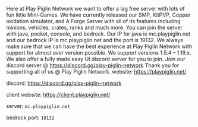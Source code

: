 Here at Play Piglin Network we want to offer a lag free server with lots of fun little Mini-Games. We have currently released our SMP, KitPVP, Copper oxidation simulator, and A Forge Server with all of its features including minions, vehicles, crates, ranks and much more. You can join the server with java, pocket, console, and bedrock. Our IP for java is mc.playpiglin.net and our bedrock IP is mc.playpiglin.net and the port is 19132. We always make sure that we can have the best experience at Play Piglin Network with support for almost ever version possible. We support versions 1.5.4 – 1.19.x. We also offer a fully made easy UI discord server for you to join. Join our discord server @ https://discord.gg/play-piglin-network  Thank you for supporting all of us @ Play Piglin Network.
website: https://playpiglin.net/

discord: https://discord.gg/play-piglin-network

client website: https://client.playpiglin.net/


server: ``mc.playpiglin.net``

bedrock port: `19132`

